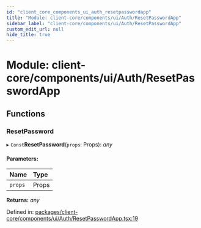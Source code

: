 ```yaml
---
id: "client_core_components_ui_auth_resetpasswordapp"
title: "Module: client-core/components/ui/Auth/ResetPasswordApp"
sidebar_label: "client-core/components/ui/Auth/ResetPasswordApp"
custom_edit_url: null
hide_title: true
---
```


# Module: client-core/components/ui/Auth/ResetPasswordApp

## Functions

### ResetPassword

▸ `Const`**ResetPassword**(`props`: Props): *any*

#### Parameters:

Name | Type |
:------ | :------ |
`props` | Props |

**Returns:** *any*

Defined in: [packages/client-core/components/ui/Auth/ResetPasswordApp.tsx:19](https://github.com/xr3ngine/xr3ngine/blob/5c3dcaef1/packages/client-core/components/ui/Auth/ResetPasswordApp.tsx#L19)
